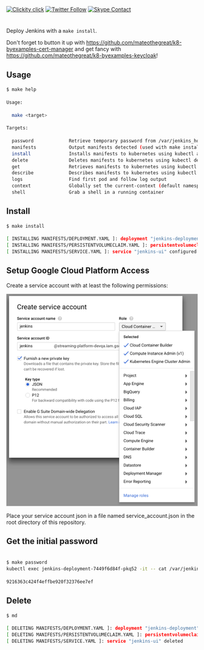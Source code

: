 <!--
#                                 __                 __
#    __  ______  ____ ___  ____ _/ /____  ____  ____/ /
#   / / / / __ \/ __ `__ \/ __ `/ __/ _ \/ __ \/ __  /
#  / /_/ / /_/ / / / / / / /_/ / /_/  __/ /_/ / /_/ /
#  \__, /\____/_/ /_/ /_/\__,_/\__/\___/\____/\__,_/
# /____                     matthewdavis.io, holla!
#
#-->

[![Clickity click](https://img.shields.io/badge/k8s%20by%20example%20yo-limit%20time-ff69b4.svg?style=flat-square)](https://k8.matthewdavis.io)
[![Twitter Follow](https://img.shields.io/twitter/follow/yomateod.svg?label=Follow&style=flat-square)](https://twitter.com/yomateod) [![Skype Contact](https://img.shields.io/badge/skype%20id-appsoa-blue.svg?style=flat-square)](skype:appsoa?chat)

#

Deploy Jenkins with a `make install`.

Don't forget to button it up with https://github.com/mateothegreat/k8-byexamples-cert-manager and get fancy with https://github.com/mateothegreat/k8-byexamples-keycloak!

## Usage

```sh
$ make help

Usage:

  make <target>

Targets:

  password             Retrieve temporary password from /var/jenkins_home/secrets/initialAdminPassword
  manifests            Output manifests detected (used with make install, delete, get, describe, etc)
  install              Installs manifests to kubernetes using kubectl apply (make manifests to see what will be installed)
  delete               Deletes manifests to kubernetes using kubectl delete (make manifests to see what will be installed)
  get                  Retrieves manifests to kubernetes using kubectl get (make manifests to see what will be installed)
  describe             Describes manifests to kubernetes using kubectl describe (make manifests to see what will be installed)
  logs                 Find first pod and follow log output
  context              Globally set the current-context (default namespace)
  shell                Grab a shell in a running container
```

## Install

```sh
$ make install

[ INSTALLING MANIFESTS/DEPLOYMENT.YAML ]: deployment "jenkins-deployment" unchanged
[ INSTALLING MANIFESTS/PERSISTENTVOLUMECLAIM.YAML ]: persistentvolumeclaim "jenkins-persistent-storage" unchanged
[ INSTALLING MANIFESTS/SERVICE.YAML ]: service "jenkins-ui" configured
```

## Setup Google Cloud Platform Access
Create a service account with at least the following permissions:

![GCP Service Account](assets/gcp-iam.png)

Place your service account json in a file named service_account.json in the root directory of this repository.
## Get the initial password

```sh

$ make password 
kubectl exec jenkins-deployment-7449f6d84f-pkq52 -it -- cat /var/jenkins_home/secrets/initialAdminPassword

9216363c424f4effbe920f32376ee7ef

```
## Delete

```sh
$ md

[ DELETING MANIFESTS/DEPLOYMENT.YAML ]: deployment "jenkins-deployment" deleted
[ DELETING MANIFESTS/PERSISTENTVOLUMECLAIM.YAML ]: persistentvolumeclaim "jenkins-persistent-storage" deleted
[ DELETING MANIFESTS/SERVICE.YAML ]: service "jenkins-ui" deleted
```
